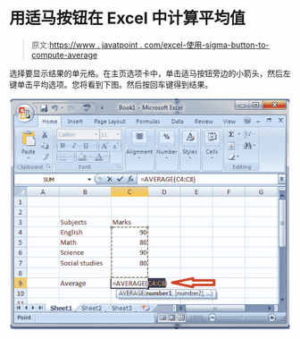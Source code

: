 # 用适马按钮在 Excel 中计算平均值

> 原文:[https://www . javatpoint . com/excel-使用-sigma-button-to-compute-average](https://www.javatpoint.com/excel-using-sigma-button-to-calculate-average)

选择要显示结果的单元格。在主页选项卡中，单击适马按钮旁边的小箭头，然后左键单击平均选项。您将看到下图。然后按回车键得到结果。

![How to calculate average using sigma button in Excel](img/0e909a11012cb89c85124cd2206f81d2.png)